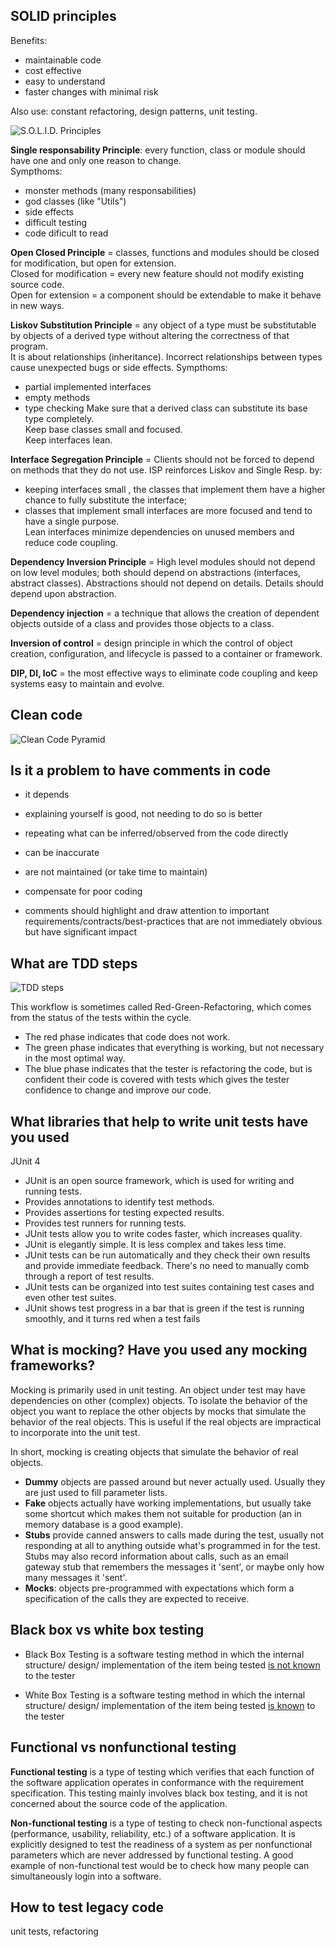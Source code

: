 ## SOLID principles

Benefits:
- maintainable code
- cost effective
- easy to understand
- faster changes with minimal risk

Also use: constant refactoring, design patterns, unit testing.

![S.O.L.I.D. Principles](images/solid.png)

**Single responsability Principle**: every function, class or module should have one and only one reason to change.  
Sympthoms:
- monster methods (many responsabilities)
- god classes (like "Utils")
- side effects
- difficult testing
- code dificult to read

**Open Closed Principle** = classes, functions and modules should be closed for modification, but open for extension.  
Closed for modification = every new feature should not modify existing source code.  
Open for extension = a component should be extendable to make it behave in new ways.  

**Liskov Substitution Principle** = any object of a type must be substitutable by objects of a derived type without altering the correctness of that program.  
It is about relationships (inheritance). Incorrect relationships between types cause unexpected bugs or side effects. 
Sympthoms:
- partial implemented interfaces
- empty methods
- type checking
Make sure that a derived class can substitute its base type completely.  
Keep base classes small and focused.  
Keep interfaces lean.  

**Interface Segregation Principle** = Clients should not be forced to depend on methods that they do not use. ISP reinforces Liskov and Single Resp. by:
- keeping interfaces small , the classes that implement them have a higher chance to fully substitute the interface;
- classes that implement small interfaces are more focused and tend to have a single purpose.  
Lean interfaces minimize dependencies on unused members and reduce code coupling.

**Dependency Inversion Principle** = High level modules should not depend on low level modules; both should depend on abstractions (interfaces, abstract classes). Abstractions should not depend on details. Details should depend upon abstraction.

**Dependency injection** = a technique that allows the creation of dependent objects outside of a class and provides those objects to a class.

**Inversion of control** = design principle in which the control of object creation, configuration, and lifecycle is passed to a container or framework.
 
**DIP, DI, IoC** = the most effective ways to eliminate code coupling and keep systems easy to maintain and evolve.
 
## Clean code

![Clean Code Pyramid](images/clean_code.png)
 

## Is it a problem to have comments in code

- it depends
- explaining yourself is good, not needing to do so is better
  
  
- repeating what can be inferred/observed from the code directly
- can be inaccurate
- are not maintained (or take time to maintain)
- compensate for poor coding
- comments should highlight and draw attention to important requirements/contracts/best-practices that are not immediately obvious but have significant impact

## What are TDD steps

![TDD steps](images/tdd-red-green-refactoring-v3.png)

This workflow is sometimes called Red-Green-Refactoring, which comes from the status of the tests within the cycle.

- The red phase indicates that code does not work.
- The green phase indicates that everything is working, but not necessary in the most optimal way.
- The blue phase indicates that the tester is refactoring the code, but is confident their code is covered with tests which gives the tester confidence to change and improve our code.

## What libraries that help to write unit tests have you used

JUnit 4

- JUnit is an open source framework, which is used for writing and running tests.
- Provides annotations to identify test methods.
- Provides assertions for testing expected results.
- Provides test runners for running tests.
- JUnit tests allow you to write codes faster, which increases quality.
- JUnit is elegantly simple. It is less complex and takes less time.
- JUnit tests can be run automatically and they check their own results and provide immediate feedback. There's no need to manually comb through a report of test results.
- JUnit tests can be organized into test suites containing test cases and even other test suites.
- JUnit shows test progress in a bar that is green if the test is running smoothly, and it turns red when a test fails

## What is mocking? Have you used any mocking frameworks?

Mocking is primarily used in unit testing. An object under test may have dependencies on other (complex) objects. To isolate the behavior of the object you want to replace the other objects by mocks that simulate the behavior of the real objects. This is useful if the real objects are impractical to incorporate into the unit test.

In short, mocking is creating objects that simulate the behavior of real objects.

- **Dummy** objects are passed around but never actually used. Usually they are just used to fill parameter lists.
- **Fake** objects actually have working implementations, but usually take some shortcut which makes them not suitable for production (an in memory database is a good example).
- **Stubs** provide canned answers to calls made during the test, usually not responding at all to anything outside what's programmed in for the test. Stubs may also record information about calls, such as an email gateway stub that remembers the messages it 'sent', or maybe only how many messages it 'sent'.
- **Mocks**: objects pre-programmed with expectations which form a specification of the calls they are expected to receive.

## Black box vs white box testing

- Black Box Testing is a software testing method in which the internal structure/ design/ implementation of the item being tested <u>is not known</u> to the tester 
 
- White Box Testing is a software testing method in which the internal structure/ design/ implementation of the item being tested <u>is known</u> to the tester

## Functional vs nonfunctional testing

**Functional testing** is a type of testing which verifies that each function of the software application operates in conformance with the requirement specification. This testing mainly involves black box testing, and it is not concerned about the source code of the application.

**Non-functional testing** is a type of testing to check non-functional aspects (performance, usability, reliability, etc.) of a software application. It is explicitly designed to test the readiness of a system as per nonfunctional parameters which are never addressed by functional testing. A good example of non-functional test would be to check how many people can simultaneously login into a software.

## How to test legacy code

unit tests, refactoring